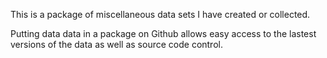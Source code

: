 This is a package of miscellaneous data sets I have created or collected.

Putting data data in a package on Github allows easy access to the lastest
versions of the data as well as source code control.
